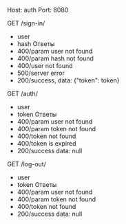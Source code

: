 Host: auth
Port: 8080

GET /sign-in/
* user
* hash
Ответы
* 400/param user not found
* 400/param hash not found
* 400/user not found
* 500/server error
* 200/success, data: {"token": token}

GET /auth/
* user
* token
Ответы
* 400/param user not found
* 400/param token not found
* 400/token not found
* 400/token is expired
* 200/success data: null

GET /log-out/
* user
* token
Ответы
* 400/param user not found
* 400/param token not found
* 400/token not found
* 200/success data: null